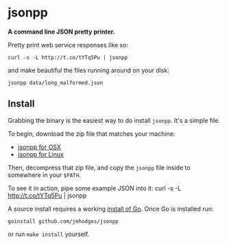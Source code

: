 jsonpp
======

**A command line JSON pretty printer.**

Pretty print web service responses like so:

    curl -s -L http://t.co/tYTq5Pu | jsonpp

and make beautiful the files running around on your disk:

    jsonpp data/long_malformed.json

Install
-------

Grabbing the binary is the easiest way to do install `jsonpp`. It's a simple file.

To begin, download the zip file that matches your machine:

  * [jsonpp for OSX](http://github.com/jmhodges/jsonpp/downloads/jsonpp-1.0.0-osx-x86_64.zip)
  * [jsonpp for Linux](http://github.com/jmhodges/jsonpp/downloads/jsonpp-1.0.0-linux-x86_64.zip)
      
Then, decompress that zip file, and copy the `jsonpp` file inside to somewhere
in your `$PATH`.

To see it in action, pipe some example JSON into it:
    curl -s -L http://t.co/tYTq5Pu | jsonpp

A source install requires a working [install of
Go](http://golang.org/doc/install.html). Once Go is installed run:

    goinstall github.com/jmhodges/jsonpp

or run `make install` yourself.
